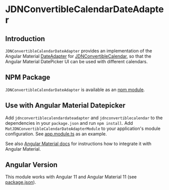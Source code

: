 # JDNConvertibleCalendarDateAdapter

## Introduction

`JDNConvertibleCalendarDateAdapter` provides an implementation of the Angular Material [DateAdapter](https://material.angular.io/components/datepicker/overview#choosing-a-date-implementation-and-date-format-settings>) for [JDNConvertibleCalendar](https://www.npmjs.com/package/jdnconvertiblecalendar), 
so that the Angular Material DatePicker UI can be used with different calendars.

## NPM Package

`JDNConvertibleCalendarDateAdapter` is available as an [npm module](https://www.npmjs.com/package/jdnconvertiblecalendardateadapter).

## Use with Angular Material Datepicker

Add `jdnconvertiblecalendardateadapter` and `jdnconvertiblecalendar` to the dependencies in your `package.json` and run `npm install`. 
Add `MatJDNConvertibleCalendarDateAdapterModule` to your application's module configuration. See [app.module.ts](../../src/app/app.module.ts) as an example. 

See also [Angular Material docs](https://material.angular.io/components/datepicker/overview#choosing-a-date-implementation-and-date-format-settings) for instructions how to integrate it with Angular Material.

## Angular Version

This module works with Angular 11 and Angular Material 11 (see [package.json](package.json)). 
